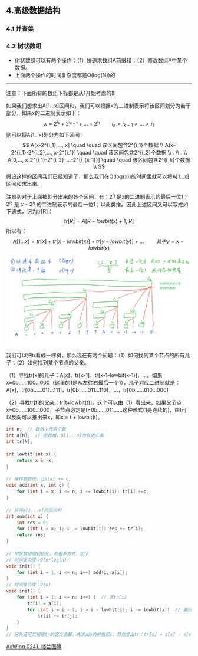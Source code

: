 ## 4.高级数据结构

### 4.1 并查集





### 4.2 树状数组

* 树状数组可以有两个操作：（1）快速求数组A前缀和；（2）修改数组A中某个数据。
* 上面两个操作的时间复杂度都是O(log(N))的

---

注意：下面所有的数组下标都是从1开始考虑的!!!

如果我们想求出A[1...x]区间和，我们可以根据x的二进制表示将该区间划分为若干部分，如果x的二进制表示如下：
$$
x = 2^{i_k} + 2^{i_{k-1}} + ... + 2^{i_1} \quad \quad i_k > i_{k-1}>...>i_1
$$
则可以将A[1...x]划分为如下区间：
$$
A(x-2^{i_1},..., x]  \quad \quad 该区间包含2^{i_1}个数据 \\
A(x-2^{i_1}-2^{i_2},..., x-2^{i_1}]  \quad \quad 该区间包含2^{i_2}个数据  \\
.  \\
.  \\
A(0,..., x-2^{i_1}-2^{i_2}-...-2^{i_{k-1}}]  \quad \quad 该区间包含2^{i_k}个数据  \\
$$
假设这样的区间我们已经知道了，那么我们在O(log(x))的时间里就可以将A[1...x]区间和求出来。

注意到对于上面被划分出来的各个区间，有：$2^{i_1}$ 是x的二进制表示的最后一位1；$2^{i_2}$ 是 $x-2^{i_1}$ 的二进制表示的最后一位1；以此类推。因此上述区间又可以写成如下通式，记为tr[R]：
$$
tr[R]=A[R-lowbit(x)+1,\ R]
$$
所以有：
$$
A[1...x] = tr[x] + tr[x-lowbit(x)]+tr[y-lowbit(y)]+... \quad \quad 其中y=x-lowbit(x)
$$
![img](4.高级数据结构.assets/1.png)

我们可以把tr看成一棵树，那么现在有两个问题：（1）如何找到某个节点的所有儿子；（2）如何找到某个节点的父亲。

（1）寻找tr[x]的儿子：A[x]，tr[x-1]，tr[x-1-lowbit(x-1)]，...。如果x=0b......100...000（这里的1是从左往右最后一个1），儿子对应二进制就是：A[x]，tr[0b......011...111]，tr[0b......011...110]，...，tr[0b......010...000]

（2）寻找tr[t]的父亲：tr[t+lowbit(t)]。这个可以由（1）看出来，如果父节点x=0b......100...000，子节点必定是t=0b......011......这种形式(1是连续的)，由t可以反向可以推出来x，即x = t + lowbit(t)。

```c++
int n;  // 数组中元素个数
int a[N];  // 原数组，a[1...n]为有效元素
int tr[N];

int lowbit(int x) {
    return x & -x;
}

// 操作原数组，让a[x] += c;
void add(int x, int c) {
    for (int i = x; i <= n; i += lowbit(i)) tr[i] +=c;
}

// 获得a[1...x]的区间和
int sum(int x) {
    int res = 0;
    for (int i = x; i; i -= lowbit(i)) res += tr[i];
    return res;
}

// 树状数组的初始化，有很多方式，如下
// 时间复杂度：O(n*log(n))
void init() {
    for (int i = 1; i <= n; i++) add(i, a[i]);
}
// 时间复杂度：O(n)
void init() {
    for (int i = 1; i <= n; i++) {  // 求tr[i]
        tr[i] = a[i];
        for (int j = i - 1; i > i - lowbit(i); i -= lowbit(x))  // 遍历tr[i]的孩子
            tr[i] += tr[j];
    }
}
// 另外还可以根据tr的定义去算，先求出a的前缀和s，然后求出tr：tr[x] = s[x] - s[x-lowbit(x)]。时间复杂度：O(n)
```

[AcWing 0241. 楼兰图腾](https://www.acwing.com/problem/content/243/)



































